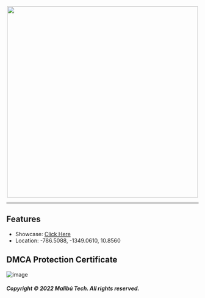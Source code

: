 <div id="header" align="center">
  <img src="https://dunb17ur4ymx4.cloudfront.net/wysiwyg/1041307/f14ee575b1e7b1ab13bc107bdf4ad3cee8c2baac.png" width="500"/>
</div>

---

## Features

- Showcase: [Click Here](https://www.youtube.com/watch?v=AOq2gThYns8)
- Location: -786.5088, -1349.0610, 10.8560

## DMCA Protection Certificate
![image](https://cdn.discordapp.com/attachments/1045063739738705940/1045110735304413224/image.png)

##### Copyright © 2022 Malibú Tech. All rights reserved.
